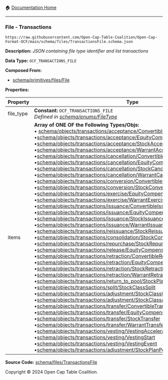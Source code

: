 :house: [Documentation Home](../../../README.md)

---

### File - Transactions

`https://raw.githubusercontent.com/Open-Cap-Table-Coalition/Open-Cap-Format-OCF/main/schema/files/TransactionsFile.schema.json`

**Description:** _JSON containing file type identifier and list transactions_

**Data Type:** `OCF_TRANSACTIONS_FILE`

**Composed From:**

- [schema/primitives/files/File](../primitives/files/File.md)

**Properties:**

| Property  | Type                                                                                                                                                                                                                                                                                                                                                                                                                                                                                                                                                                                                                                                                                                                                                                                                                                                                                                                                                                                                                                                                                                                                                                                                                                                                                                                                                                                                                                                                                                                                                                                                                                                                                                                                                                                                                                                                                                                                                                                                                                                                                                                                                                                                                                                                                                                                                                                                                                                                                                                                                                                                                                                                                                                                                                                                                                                                                                                                                                                                                                                                                                                                                                                                                                                                                                                                                                                                                                                                                                                                                                                                                                                                                                                                                                                                                                                                                                                                                                                                                                                                                                                                                                                                                                                                                                                                                                                                                                                                                                                                                                                                                                                                                                                                                                                                                                                                                                                                               | Description                     | Required   |
| --------- | -------------------------------------------------------------------------------------------------------------------------------------------------------------------------------------------------------------------------------------------------------------------------------------------------------------------------------------------------------------------------------------------------------------------------------------------------------------------------------------------------------------------------------------------------------------------------------------------------------------------------------------------------------------------------------------------------------------------------------------------------------------------------------------------------------------------------------------------------------------------------------------------------------------------------------------------------------------------------------------------------------------------------------------------------------------------------------------------------------------------------------------------------------------------------------------------------------------------------------------------------------------------------------------------------------------------------------------------------------------------------------------------------------------------------------------------------------------------------------------------------------------------------------------------------------------------------------------------------------------------------------------------------------------------------------------------------------------------------------------------------------------------------------------------------------------------------------------------------------------------------------------------------------------------------------------------------------------------------------------------------------------------------------------------------------------------------------------------------------------------------------------------------------------------------------------------------------------------------------------------------------------------------------------------------------------------------------------------------------------------------------------------------------------------------------------------------------------------------------------------------------------------------------------------------------------------------------------------------------------------------------------------------------------------------------------------------------------------------------------------------------------------------------------------------------------------------------------------------------------------------------------------------------------------------------------------------------------------------------------------------------------------------------------------------------------------------------------------------------------------------------------------------------------------------------------------------------------------------------------------------------------------------------------------------------------------------------------------------------------------------------------------------------------------------------------------------------------------------------------------------------------------------------------------------------------------------------------------------------------------------------------------------------------------------------------------------------------------------------------------------------------------------------------------------------------------------------------------------------------------------------------------------------------------------------------------------------------------------------------------------------------------------------------------------------------------------------------------------------------------------------------------------------------------------------------------------------------------------------------------------------------------------------------------------------------------------------------------------------------------------------------------------------------------------------------------------------------------------------------------------------------------------------------------------------------------------------------------------------------------------------------------------------------------------------------------------------------------------------------------------------------------------------------------------------------------------------------------------------------------------------------------------------------------------------------------------- | ------------------------------- | ---------- |
| file_type | **Constant:** `OCF_TRANSACTIONS_FILE`</br>_Defined in [schema/enums/FileType](../enums/FileType.md)_                                                                                                                                                                                                                                                                                                                                                                                                                                                                                                                                                                                                                                                                                                                                                                                                                                                                                                                                                                                                                                                                                                                                                                                                                                                                                                                                                                                                                                                                                                                                                                                                                                                                                                                                                                                                                                                                                                                                                                                                                                                                                                                                                                                                                                                                                                                                                                                                                                                                                                                                                                                                                                                                                                                                                                                                                                                                                                                                                                                                                                                                                                                                                                                                                                                                                                                                                                                                                                                                                                                                                                                                                                                                                                                                                                                                                                                                                                                                                                                                                                                                                                                                                                                                                                                                                                                                                                                                                                                                                                                                                                                                                                                                                                                                                                                                                                               | Object type field               | `REQUIRED` |
| items     | **Array of ONE OF the Following Types/Objs:**</br>&bull; [schema/objects/transactions/acceptance/ConvertibleAcceptance](../objects/transactions/acceptance/ConvertibleAcceptance.md)</br>&bull;[schema/objects/transactions/acceptance/EquityCompensationAcceptance](../objects/transactions/acceptance/EquityCompensationAcceptance.md)</br>&bull;[schema/objects/transactions/acceptance/StockAcceptance](../objects/transactions/acceptance/StockAcceptance.md)</br>&bull;[schema/objects/transactions/acceptance/WarrantAcceptance](../objects/transactions/acceptance/WarrantAcceptance.md)</br>&bull;[schema/objects/transactions/cancellation/ConvertibleCancellation](../objects/transactions/cancellation/ConvertibleCancellation.md)</br>&bull;[schema/objects/transactions/cancellation/EquityCompensationCancellation](../objects/transactions/cancellation/EquityCompensationCancellation.md)</br>&bull;[schema/objects/transactions/cancellation/StockCancellation](../objects/transactions/cancellation/StockCancellation.md)</br>&bull;[schema/objects/transactions/cancellation/WarrantCancellation](../objects/transactions/cancellation/WarrantCancellation.md)</br>&bull;[schema/objects/transactions/conversion/ConvertibleConversion](../objects/transactions/conversion/ConvertibleConversion.md)</br>&bull;[schema/objects/transactions/conversion/StockConversion](../objects/transactions/conversion/StockConversion.md)</br>&bull;[schema/objects/transactions/exercise/EquityCompensationExercise](../objects/transactions/exercise/EquityCompensationExercise.md)</br>&bull;[schema/objects/transactions/exercise/WarrantExercise](../objects/transactions/exercise/WarrantExercise.md)</br>&bull;[schema/objects/transactions/issuance/ConvertibleIssuance](../objects/transactions/issuance/ConvertibleIssuance.md)</br>&bull;[schema/objects/transactions/issuance/EquityCompensationIssuance](../objects/transactions/issuance/EquityCompensationIssuance.md)</br>&bull;[schema/objects/transactions/issuance/StockIssuance](../objects/transactions/issuance/StockIssuance.md)</br>&bull;[schema/objects/transactions/issuance/WarrantIssuance](../objects/transactions/issuance/WarrantIssuance.md)</br>&bull;[schema/objects/transactions/reissuance/StockReissuance](../objects/transactions/reissuance/StockReissuance.md)</br>&bull;[schema/objects/transactions/consolidation/StockConsolidation](../objects/transactions/consolidation/StockConsolidation.md)</br>&bull;[schema/objects/transactions/repurchase/StockRepurchase](../objects/transactions/repurchase/StockRepurchase.md)</br>&bull;[schema/objects/transactions/release/EquityCompensationRelease](../objects/transactions/release/EquityCompensationRelease.md)</br>&bull;[schema/objects/transactions/retraction/ConvertibleRetraction](../objects/transactions/retraction/ConvertibleRetraction.md)</br>&bull;[schema/objects/transactions/retraction/EquityCompensationRetraction](../objects/transactions/retraction/EquityCompensationRetraction.md)</br>&bull;[schema/objects/transactions/retraction/StockRetraction](../objects/transactions/retraction/StockRetraction.md)</br>&bull;[schema/objects/transactions/retraction/WarrantRetraction](../objects/transactions/retraction/WarrantRetraction.md)</br>&bull;[schema/objects/transactions/return_to_pool/StockPlanReturnToPool](../objects/transactions/return_to_pool/StockPlanReturnToPool.md)</br>&bull;[schema/objects/transactions/split/StockClassSplit](../objects/transactions/split/StockClassSplit.md)</br>&bull;[schema/objects/transactions/adjustment/StockClassConversionRatioAdjustment](../objects/transactions/adjustment/StockClassConversionRatioAdjustment.md)</br>&bull;[schema/objects/transactions/adjustment/StockClassAuthorizedSharesAdjustment](../objects/transactions/adjustment/StockClassAuthorizedSharesAdjustment.md)</br>&bull;[schema/objects/transactions/transfer/ConvertibleTransfer](../objects/transactions/transfer/ConvertibleTransfer.md)</br>&bull;[schema/objects/transactions/transfer/EquityCompensationTransfer](../objects/transactions/transfer/EquityCompensationTransfer.md)</br>&bull;[schema/objects/transactions/transfer/StockTransfer](../objects/transactions/transfer/StockTransfer.md)</br>&bull;[schema/objects/transactions/transfer/WarrantTransfer](../objects/transactions/transfer/WarrantTransfer.md)</br>&bull;[schema/objects/transactions/vesting/VestingAcceleration](../objects/transactions/vesting/VestingAcceleration.md)</br>&bull;[schema/objects/transactions/vesting/VestingStart](../objects/transactions/vesting/VestingStart.md)</br>&bull;[schema/objects/transactions/vesting/VestingEvent](../objects/transactions/vesting/VestingEvent.md)</br>&bull;[schema/objects/transactions/adjustment/StockPlanPoolAdjustment](../objects/transactions/adjustment/StockPlanPoolAdjustment.md) | List of OCF transaction objects | `REQUIRED` |

**Source Code:** [schema/files/TransactionsFile](../../../../schema/files/TransactionsFile.schema.json)

Copyright © 2024 Open Cap Table Coalition.

